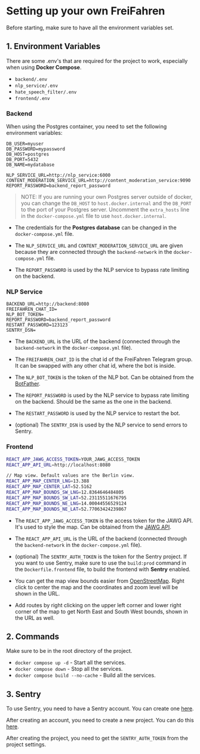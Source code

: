 # Setting up your own FreiFahren

Before starting, make sure to have all the environment variables set.

## 1. Environment Variables

There are some .env's that are required for the project to work, especially when using **Docker Compose**.

- `backend/.env`
- `nlp_service/.env`
- `hate_speech_filter/.env`
- `frontend/.env`

### Backend

When using the Postgres container, you need to set the following environment variables:

```plaintext
DB_USER=myuser
DB_PASSWORD=mypassword
DB_HOST=postgres
DB_PORT=5432
DB_NAME=mydatabase

NLP_SERVICE_URL=http://nlp_service:6000
CONTENT_MODERATION_SERVICE_URL=http://content_moderation_service:9090
REPORT_PASSWORD=backend_report_password
```
> NOTE: If you are running your own Postgres server outside of docker, you can change the `DB_HOST` to `host.docker.internal` and the `DB_PORT` to the port of your Postgres server. Uncomment the `extra_hosts` line in the `docker-compose.yml` file to use `host.docker.internal`.

- The credentials for the **Postgres database** can be changed in the `docker-compose.yml` file.

- The `NLP_SERVICE_URL` and `CONTENT_MODERATION_SERVICE_URL` are given because they are connected through the `backend-network` in the `docker-compose.yml` file.

- The `REPORT_PASSWORD` is used by the NLP service to bypass rate limiting on the backend.

### NLP Service

```plaintext
BACKEND_URL=http://backend:8080
FREIFAHREN_CHAT_ID=
NLP_BOT_TOKEN=
REPORT_PASSWORD=backend_report_password
RESTART_PASSWORD=123123
SENTRY_DSN=
```

- The `BACKEND_URL` is the URL of the backend (connected through the `backend-network` in the `docker-compose.yml` file).

- The `FREIFAHREN_CHAT_ID` is the chat id of the FreiFahren Telegram group. It can be swapped with any other chat id, where the bot is inside.

- The `NLP_BOT_TOKEN` is the token of the NLP bot. Can be obtained from the [BotFather](https://telegram.me/BotFather).

- The `REPORT_PASSWORD` is used by the NLP service to bypass rate limiting on the backend. Should be the same as the one in the backend.

- The `RESTART_PASSWORD` is used by the NLP service to restart the bot. 

- (optional) The `SENTRY_DSN` is used by the NLP service to send errors to Sentry. 

### Frontend

```sh
REACT_APP_JAWG_ACCESS_TOKEN=YOUR_JAWG_ACCESS_TOKEN
REACT_APP_API_URL=http://localhost:8080

// Map view. Default values are the Berlin view.
REACT_APP_MAP_CENTER_LNG=13.388
REACT_APP_MAP_CENTER_LAT=52.5162
REACT_APP_MAP_BOUNDS_SW_LNG=12.8364646484805
REACT_APP_MAP_BOUNDS_SW_LAT=52.23115511676795
REACT_APP_MAP_BOUNDS_NE_LNG=14.00044556529124
REACT_APP_MAP_BOUNDS_NE_LAT=52.77063424239867
```

- The `REACT_APP_JAWG_ACCESS_TOKEN` is the access token for the JAWG API. It's used to style the map. Can be obtained from the [JAWG API](https://www.jawg.io/).

- The `REACT_APP_API_URL` is the URL of the backend (connected through the `backend-network` in the `docker-compose.yml` file).

- (optional) The `SENTRY_AUTH_TOKEN` is the token for the Sentry project. If you want to use Sentry, make sure to use the `build:prod` command in the `Dockerfile.frontend` file, to build the frontend with **Sentry** enabled.

- You can get the map view bounds easier from [OpenStreetMap](https://www.openstreetmap.org/). Right click to center the map and the coordinates and zoom level will be shown in the URL. 

- Add routes by right clicking on the upper left corner and lower right corner of the map to get North East and South West bounds, shown in the URL as well.

## 2. Commands

Make sure to be in the root directory of the project.

- `docker compose up -d` - Start all the services.
- `docker compose down` - Stop all the services.
- `docker compose build --no-cache` - Build all the services.

## 3. Sentry

To use Sentry, you need to have a Sentry account. You can create one [here](https://sentry.io/signup/).

After creating an account, you need to create a new project. You can do this [here](https://sentry.io/new/).

After creating the project, you need to get the `SENTRY_AUTH_TOKEN` from the project settings.